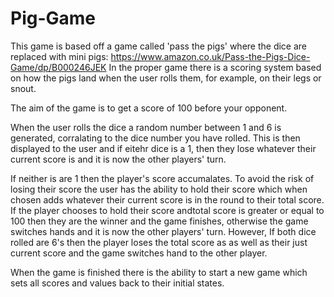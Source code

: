 # Pig-Game

This game is based off a game called 'pass the pigs' where the dice are replaced with mini pigs: https://www.amazon.co.uk/Pass-the-Pigs-Dice-Game/dp/B000246JEK 
In the proper game there is a scoring system based on how the pigs land when the user rolls them, for example, on their legs or snout.

The aim of the game is to get a score of 100 before your opponent.

When the user rolls the dice a random number between 1 and 6 is generated, corralating to the dice number you have rolled.
This is then displayed to the user and if eitehr dice is a 1, then they lose whatever their current score is and it is now the other players' turn.

If neither is are 1 then the player's score accumalates. To avoid the risk of losing their score the user has the ability to hold their score which when chosen adds whatever
their current score is in the round to their total score. If the player chooses to hold their score andtotal score is greater or equal to 100 then they are the winner
and the game finishes, otherwise the game switches hands and it is now the other players' turn. However, If both dice rolled are 6's then the player loses the total score as
as well as their just current score and the game switches hand to the other player.

When the game is finished there is the ability to start a new game which sets all scores and values back to their initial states.
